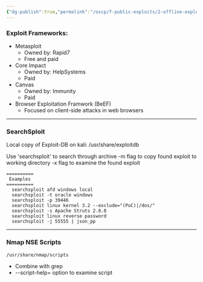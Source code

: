 ```yaml
---
{"dg-publish":true,"permalink":"/oscp/f-public-exploits/2-offline-exploit-resources/"}
---
```


### Exploit Frameworks:
- Metasploit
	- Owned by: Rapid7
	- Free and paid
- Core Impact
	- Owned by: HelpSystems
	- Paid
- Canvas
	- Owned by: Immunity
	- Paid
- Browser Exploitation Framwork (BeEF)
	- Focused on client-side attacks in web browsers

--------

### SearchSploit

Local copy of Exploit-DB on kali:
	/usr/share/exploitdb

Use 'searchsploit' to search through archive
-m flag to copy found exploit to working directory
-x flag to examine the found exploit
```
==========
 Examples 
==========
  searchsploit afd windows local
  searchsploit -t oracle windows
  searchsploit -p 39446
  searchsploit linux kernel 3.2 --exclude="(PoC)|/dos/"
  searchsploit -s Apache Struts 2.0.0
  searchsploit linux reverse password
  searchsploit -j 55555 | json_pp
```

-----------------

### Nmap NSE Scripts

	/usr/share/nmap/scripts
- Combine with grep
- --script-help= option to examine script

